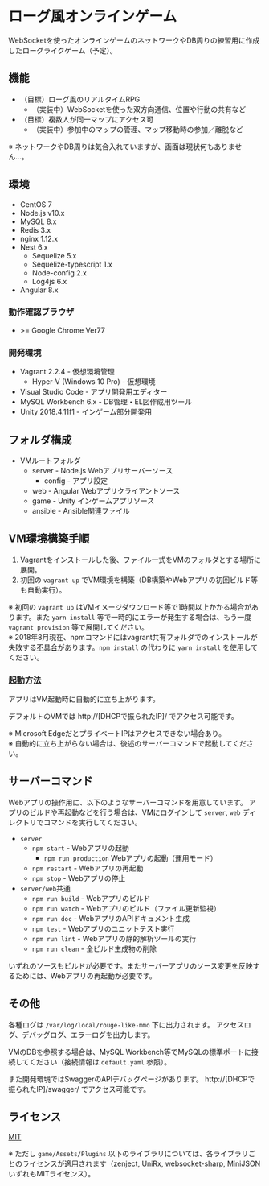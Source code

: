 # ローグ風オンラインゲーム
WebSocketを使ったオンラインゲームのネットワークやDB周りの練習用に作成したローグライクゲーム（予定）。

## 機能
* （目標）ローグ風のリアルタイムRPG
    * （実装中）WebSocketを使った双方向通信、位置や行動の共有など
* （目標）複数人が同一マップにアクセス可
    * （実装中）参加中のマップの管理、マップ移動時の参加／離脱など

※ ネットワークやDB周りは気合入れていますが、画面は現状何もありません…。

## 環境
* CentOS 7
* Node.js v10.x
* MySQL 8.x
* Redis 3.x
* nginx 1.12.x
* Nest 6.x
    * Sequelize 5.x
    * Sequelize-typescript 1.x
    * Node-config 2.x
    * Log4js 6.x
* Angular 8.x

### 動作確認ブラウザ
* &gt;= Google Chrome Ver77

### 開発環境
* Vagrant 2.2.4 - 仮想環境管理
    * Hyper-V (Windows 10 Pro) - 仮想環境
* Visual Studio Code - アプリ開発用エディター
* MySQL Workbench 6.x - DB管理・EL図作成用ツール
* Unity 2018.4.11f1 - インゲーム部分開発用

## フォルダ構成
* VMルートフォルダ
    * server - Node.js Webアプリサーバーソース
        * config - アプリ設定
    * web - Angular Webアプリクライアントソース
    * game - Unity インゲームアプリソース
    * ansible - Ansible関連ファイル

## VM環境構築手順
1. Vagrantをインストールした後、ファイル一式をVMのフォルダとする場所に展開。
2. 初回の `vagrant up` でVM環境を構築（DB構築やWebアプリの初回ビルド等も自動実行）。

※ 初回の `vagrant up` はVMイメージダウンロード等で1時間以上かかる場合があります。また `yarn install` 等で一時的にエラーが発生する場合は、もう一度 `vagrant provision` 等で展開してください。  
※ 2018年8月現在、npmコマンドにはvagrant共有フォルダでのインストールが失敗する[不具合](https://github.com/npm/npm/issues/20605)があります。`npm install` の代わりに `yarn install` を使用してください。

### 起動方法
アプリはVM起動時に自動的に立ち上がります。

デフォルトのVMでは http://[DHCPで振られたIP]/ でアクセス可能です。

※ Microsoft EdgeだとプライベートIPはアクセスできない場合あり。  
※ 自動的に立ち上がらない場合は、後述のサーバーコマンドで起動してください。

## サーバーコマンド
Webアプリの操作用に、以下のようなサーバーコマンドを用意しています。
アプリのビルドや再起動などを行う場合は、VMにログインして `server`, `web` ディレクトリでコマンドを実行してください。

* `server`
    * `npm start` - Webアプリの起動
        * `npm run production` Webアプリの起動（運用モード）
    * `npm restart` - Webアプリの再起動
    * `npm stop` - Webアプリの停止
* `server/web`共通
    * `npm run build` - Webアプリのビルド
    * `npm run watch` - Webアプリのビルド（ファイル更新監視）
    * `npm run doc` - WebアプリのAPIドキュメント生成
    * `npm test` - Webアプリのユニットテスト実行
    * `npm run lint` - Webアプリの静的解析ツールの実行
    * `npm run clean` - 全ビルド生成物の削除

いずれのソースもビルドが必要です。またサーバーアプリのソース変更を反映するためには、Webアプリの再起動が必要です。

## その他
各種ログは `/var/log/local/rouge-like-mmo` 下に出力されます。
アクセスログ、デバッグログ、エラーログを出力します。

VMのDBを参照する場合は、MySQL Workbench等でMySQLの標準ポートに接続してください（接続情報は `default.yaml` 参照）。

また開発環境ではSwaggerのAPIデバッグページがあります。 http://[DHCPで振られたIP]/swagger/ でアクセス可能です。

## ライセンス
[MIT](https://github.com/ktanakaj/rouge-like-mmo/blob/master/LICENSE)

※ ただし `game/Assets/Plugins` 以下のライブラリについては、各ライブラリごとのライセンスが適用されます（[zenject](https://assetstore.unity.com/packages/tools/integration/zenject-dependency-injection-ioc-17758), [UniRx](https://assetstore.unity.com/packages/tools/integration/unirx-reactive-extensions-for-unity-17276), [websocket-sharp](https://github.com/sta/websocket-sharp), [MiniJSON](https://gist.github.com/darktable/1411710)いずれもMITライセンス）。
